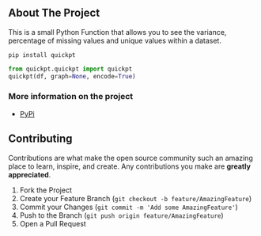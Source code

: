 
<!-- ABOUT THE PROJECT -->
## About The Project
This is a small Python Function that allows you to see the variance, percentage of missing values and unique values within a dataset.

`pip install quickpt`
```python
from quickpt.quickpt import quickpt
quickpt(df, graph=None, encode=True)
```
### More information on the project
* [PyPi](https://pypi.org/project/quickpt/)
<!-- CONTRIBUTING -->
## Contributing

Contributions are what make the open source community such an amazing place to learn, inspire, and create. Any contributions you make are **greatly appreciated**.

1. Fork the Project
2. Create your Feature Branch (`git checkout -b feature/AmazingFeature`)
3. Commit your Changes (`git commit -m 'Add some AmazingFeature'`)
4. Push to the Branch (`git push origin feature/AmazingFeature`)
5. Open a Pull Request
